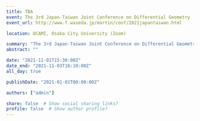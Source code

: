 ```yaml
---
title: TBA
event: The 3rd Japan-Taiwan Joint Conference on Differential Geometry
event_url: http://www.f.waseda.jp/martin/conf/2021japantaiwan.html

location: OCAMI, Osaka City University (Zoom)

summary: "The 3rd Japan-Taiwan Joint Conference on Differential Geometry"
abstract: ""

date: "2021-11-01T15:30:00Z"
date_end: "2021-11-03T16:10:00Z"
all_day: true

publishDate: "2021-01-01T00:00:00Z"

authors: ["admin"]

share: false  # Show social sharing links?
profile: false  # Show author profile?
---
```

